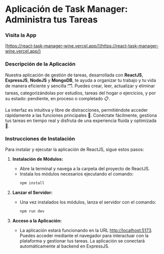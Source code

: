 
# Aplicación de Task Manager: Administra tus Tareas

### Visita la App

[https://react-task-manager-wine.vercel.app/](https://react-task-manager-wine.vercel.app/)

### Descripción de la Aplicación

Nuestra aplicación de gestión de tareas, desarrollada con **ReactJS**, **ExpressJS**, **NodeJS** y **MongoDB**, te ayuda a organizar tu trabajo y tu vida de manera eficiente y sencilla 🗂️. Puedes crear, leer, actualizar y eliminar tareas, categorizándolas por estudios, tareas del hogar o ejercicios, y por su estado: pendiente, en proceso o completado 📋. 

La interfaz es intuitiva y libre de distracciones, permitiéndote acceder rápidamente a las funciones principales 🚀. Conéctate fácilmente, gestiona tus tareas en tiempo real y disfruta de una experiencia fluida y optimizada 🌟.

### Instrucciones de Instalación

Para instalar y ejecutar la aplicación de ReactJS, sigue estos pasos:

1. **Instalación de Módulos:**
   - Abre la terminal y navega a la carpeta del proyecto de ReactJS.
   - Instala los módulos necesarios ejecutando el comando:
     ```bash
     npm install
     ```

2. **Lanzar el Servidor:**
   - Una vez instalados los módulos, lanza el servidor con el comando:
     ```bash
     npm run dev
     ```

3. **Acceso a la Aplicación:**
   - La aplicación estará funcionando en la URL [http://localhost:5173](http://localhost:5173). Puedes acceder mediante el navegador para interactuar con la plataforma y gestionar tus tareas. La aplicación se conectará automáticamente al backend en ExpressJS.

